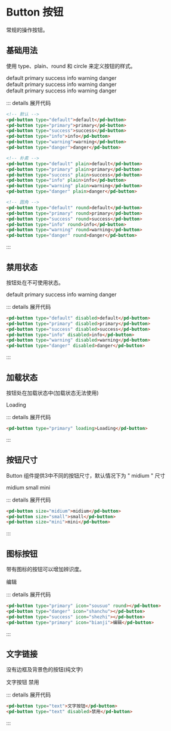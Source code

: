 # Button 按钮

常规的操作按钮。

## 基础用法

使用 type、plain、round 和 circle 来定义按钮的样式。

<div class="button-container">
<div class="button-type">
<pd-button type="default">default</pd-button>
<pd-button type="primary">primary</pd-button>
<pd-button type="success">success</pd-button>
<pd-button type="info">info</pd-button>
<pd-button type="warning">warning</pd-button>
<pd-button type="danger">danger</pd-button>
</div>
<div class="button-type">
<pd-button type="default" plain>default</pd-button>
<pd-button type="primary" plain>primary</pd-button>
<pd-button type="success" plain>success</pd-button>
<pd-button type="info" plain>info</pd-button>
<pd-button type="warning" plain>warning</pd-button>
<pd-button type="danger" plain>danger</pd-button>
</div>
<div class="button-type">
<pd-button type="default" round>default</pd-button>
<pd-button type="primary" round>primary</pd-button>
<pd-button type="success" round>success</pd-button>
<pd-button type="info" round>info</pd-button>
<pd-button type="warning" round>warning</pd-button>
<pd-button type="danger" round>danger</pd-button>
</div>
</div>

::: details 展开代码

```html
<!-- 默认 -->
<pd-button type="default">default</pd-button>
<pd-button type="primary">primary</pd-button>
<pd-button type="success">success</pd-button>
<pd-button type="info">info</pd-button>
<pd-button type="warning">warning</pd-button>
<pd-button type="danger">danger</pd-button>

<!-- 朴素 -->
<pd-button type="default" plain>default</pd-button>
<pd-button type="primary" plain>primary</pd-button>
<pd-button type="success" plain>success</pd-button>
<pd-button type="info" plain>info</pd-button>
<pd-button type="warning" plain>warning</pd-button>
<pd-button type="danger" plain>danger</pd-button>

<!-- 圆角 -->
<pd-button type="default" round>default</pd-button>
<pd-button type="primary" round>primary</pd-button>
<pd-button type="success" round>success</pd-button>
<pd-button type="info" round>info</pd-button>
<pd-button type="warning" round>warning</pd-button>
<pd-button type="danger" round>danger</pd-button>
```

:::

## 禁用状态

按钮处在不可使用状态。

<div class="button-container">
<div class="button-type">
    <pd-button type="default" disabled>default</pd-button>
    <pd-button type="primary" disabled>primary</pd-button>
    <pd-button type="success" disabled>success</pd-button>
    <pd-button type="info" disabled>info</pd-button>
    <pd-button type="warning" disabled>warning</pd-button>
    <pd-button type="danger" disabled>danger</pd-button>
    </div>
</div>

::: details 展开代码

```html
<pd-button type="default" disabled>default</pd-button>
<pd-button type="primary" disabled>primary</pd-button>
<pd-button type="success" disabled>success</pd-button>
<pd-button type="info" disabled>info</pd-button>
<pd-button type="warning" disabled>warning</pd-button>
<pd-button type="danger" disabled>danger</pd-button>
```

:::

## 加载状态

按钮处在加载状态中(加载状态无法使用)

<div class="button-container">
  <div class="button-type">
    <pd-button type="primary" loading>Loading</pd-button>
  </div>
</div>

::: details 展开代码

```html
<pd-button type="primary" loading>Loading</pd-button>
```

:::

## 按钮尺寸

Button 组件提供3中不同的按钮尺寸，默认情况下为 " midium " 尺寸

<div class="button-container">
<div class="button-type">
<pd-button size="midium">midium</pd-button>
<pd-button size="small">small</pd-button>
<pd-button size="mini">mini</pd-button>
</div>
</div>

::: details 展开代码

```html
<pd-button size="midium">midium</pd-button>
<pd-button size="small">small</pd-button>
<pd-button size="mini">mini</pd-button>
```

:::

## 图标按钮

带有图标的按钮可以增加辨识度。

<div class="button-container">
<div class="button-type">
<pd-button type="primary" icon="sousuo" round></pd-button>
<pd-button type="danger" icon="shanchu"></pd-button>
<pd-button type="success" icon="shezhi"></pd-button>
<pd-button type="primary" icon="bianji">编辑</pd-button>
</div>
</div>

::: details 展开代码

```html
<pd-button type="primary" icon="sousuo" round></pd-button>
<pd-button type="danger" icon="shanchu"></pd-button>
<pd-button type="success" icon="shezhi"></pd-button>
<pd-button type="primary" icon="bianji">编辑</pd-button>
```

:::

## 文字链接

没有边框及背景色的按钮(纯文字)

<div class="button-container">
  <div class="button-type">
    <pd-button type="text">文字按钮</pd-button>
    <pd-button type="text" disabled>禁用</pd-button>
  </div>
</div>

::: details 展开代码

```html
<pd-button type="text">文字按钮</pd-button>
<pd-button type="text" disabled>禁用</pd-button>
```

:::